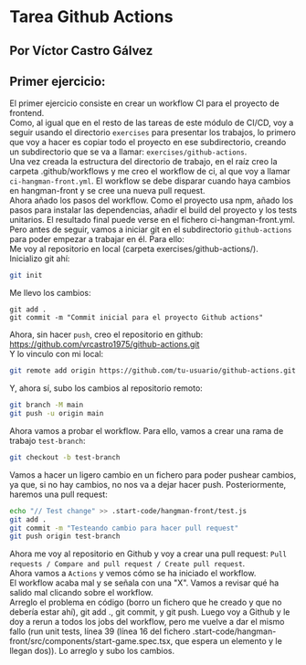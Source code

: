 # **Tarea Github Actions**
## Por Víctor Castro Gálvez

## Primer ejercicio:  
El primer ejercicio consiste en crear un workflow CI para el proyecto de frontend.  
Como, al igual que en el resto de las tareas de este módulo de CI/CD, voy a seguir usando el directorio `exercises` para presentar los trabajos, lo primero que voy a hacer es copiar todo el proyecto en ese subdirectorio, creando un subdirectorio que se va a llamar: `exercises/github-actions`.  
Una vez creada la estructura del directorio de trabajo, en el raíz creo la carpeta .github/workflows y me creo el workflow de ci, al que voy a llamar `ci-hangman-front.yml`. El workflow se debe disparar cuando haya cambios en hangman-front y se cree una nueva pull request.  
Ahora añado los pasos del workflow. Como el proyecto usa npm, añado los pasos para instalar las dependencias, añadir el build del proyecto y los tests unitarios. El resultado final puede verse en el fichero ci-hangman-front.yml.  
Pero antes de seguir, vamos a iniciar git en el subdirectorio `github-actions` para poder empezar a trabajar en él. Para ello:  
Me voy al repositorio en local (carpeta exercises/github-actions/).  
Inicializo git ahí:  
```bash
git init
```
Me llevo los cambios:  
```
git add .
git commit -m "Commit inicial para el proyecto Github actions"
```
Ahora, sin hacer `push`, creo el repositorio en github:  
https://github.com/vrcastro1975/github-actions.git  
Y lo vinculo con mi local:  
```bash
git remote add origin https://github.com/tu-usuario/github-actions.git
```
Y, ahora sí, subo los cambios al repositorio remoto:  
```bash
git branch -M main
git push -u origin main
```
Ahora vamos a probar el workflow. Para ello, vamos a crear una rama de trabajo `test-branch`:  
```bash
git checkout -b test-branch
```
Vamos a hacer un ligero cambio en un fichero para poder pushear cambios, ya que, si no hay cambios, no nos va a dejar hacer push. Posteriormente, haremos una pull request:  
```bash
echo "// Test change" >> .start-code/hangman-front/test.js
git add .
git commit -m "Testeando cambio para hacer pull request"
git push origin test-branch
```
Ahora me voy al repositorio en Github y voy a crear una pull request: `Pull requests / Compare and pull request / Create pull request`.  
Ahora vamos a `Actions` y vemos cómo se ha iniciado el workflow.  
El workflow acaba mal y se señala con una "X". Vamos a revisar qué ha salido mal clicando sobre el workflow.  
Arreglo el problema en código (borro un fichero que he creado y que no debería estar ahí), git add ., git commit, y git push. Luego voy a Github y le doy a rerun a todos los jobs del workflow, pero me vuelve a dar el mismo fallo (run unit tests, línea 39 (línea 16 del fichero .start-code/hangman-front/src/components/start-game.spec.tsx, que espera un elemento y le llegan dos)). Lo arreglo y subo los cambios.  
